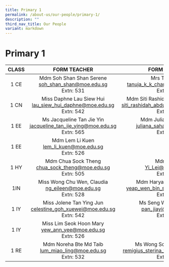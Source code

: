 ```yaml
---
title: Primary 1
permalink: /about-us/our-people/primary-1/
description: ""
third_nav_title: Our People
variant: markdown
---
```

# Primary 1


| CLASS |  FORM TEACHER    |   FORM TEACHER         |
|:-----:|:---------------:|:-----------:|
|  1 CE | Mdm Soh Shan Shan Serene <br>[soh_shan_shan@moe.edu.sg](mailto:soh_shan_shan@moe.edu.sg)<br>Extn: 531            | Mrs Tanuja Raj<br>[tanuja_k_k_chandran@moe.edu.sg](mailto:tanuja_k_k_chandran@moe.edu.sg)<br>Extn: 508              |
|  1 CN | Miss Daphne Lau Siew Hui<br>[lau_siew_hui_daphne@moe.edu.sg](mailto:lau_siew_hui_daphne@moe.edu.sg)<br>Extn: 542            |Mdm Siti Rashidah Bte Abdul Karim<br>[siti_rashidah_abdul_karim@moe.edu.sg](mailto:siti_rashidah_abdul_karim@moe.edu.sg)<br>Extn: 509|  
|1 EE | Ms Jacqueline Tan Jie Yin<br>[jacqueline_tan_jie_ying@moe.edu.sg](mailto:jacqueline_tan_jie_ying@moe.edu.sg)<br>Extn: 565 |   Mdm Juliana Bte Sahak<br>[juliana_sahak@moe.edu.sg](mailto:juliana_sahak@moe.edu.sg)<br>Extn: 534  |
|  1 EE | Mdm Lem Li Kuen <br>[lem_li_kuen@moe.edu.sg](mailto:lem_li_kuen@moe.edu.sg)<br>Extn: 526|
|  1 HY | Mdm Chua Sock Theng<br>[chua_sock_theng@moe.edu.sg](mailto:chua_sock_theng@moe.edu.sg)<br>Extn: 505 |Mdm Yi Lei<br>[Yi_Lei@moe.edu.sg](mailto:Yi_Lei@moe.edu.sg)<br>Extn: 540     |
|  1IN  | Miss Wong Chu Wen, Claudia<br>[ng_eileen@moe.edu.sg](mailto:ng_eileen@moe.edu.sg)<br>Extn: 528             |Mdm Haryati Bte Mohahlim<br>[yeap_wen_bin_shawn@moe.edu.sg](mailto:yeap_wen_bin_shawn@moe.edu.sg)<br>Extn: 542          |
|  1 IY |Miss Jolene Tan Ying Jun<br>[celestine_goh_xuewei@moe.edu.sg](mailto:celestine_goh_xuewei@moe.edu.sg)<br>Extn: 542         |Ms Seng Wan Qi, Wendy<br>[pan_jiayi@moe.edu.sg](mailto:pan_jiayi@moe.edu.sg)<br>Extn: 506         |
|  1 IY | Miss Lim Seok Hoon Mary <br>[yew_ann_yee@moe.edu.sg](mailto:yew_ann_yee@moe.edu.sg)<br>Extn: 526|
|  1 RE | Mdm Noreha Bte Md Taib <br>[lum_miao_ling@moe.edu.sg](mailto:lum_miao_ling@moe.edu.sg)<br>Extn: 532    | Ms Wong Soo Shan Carmen<br>[remigius_sterina_victoria@moe.edu.sg](mailto:remigius_sterina_victoria@moe.edu.sg)<br>Extn: 507 |